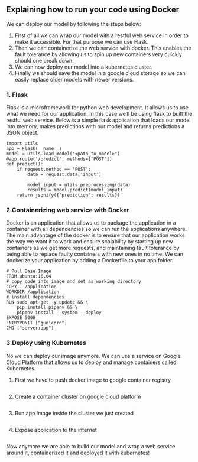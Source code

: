 ## Explaining how to run your code using Docker

We can deploy our model by following the steps below:

1. First of all we can wrap our model with a restful web service in order to make it accessible. For that purpose we can use Flask. 
2. Then we can containerize the web service with docker. This enables the fault tolerance by allowing us to spin up new containers very quickly should one break down.
3. We can now deploy our model into a kubernetes cluster.
4. Finally we should save the model in a google cloud storage so we can easily replace older models with newer versions.

### 1. Flask 
Flask is a microframework for python web development. It allows us to use what we need for our application. In this case we’ll be using flask to built the restful web service. Below is a simple flask application that loads our model into memory, makes predictions with our model and returns predictions a JSON object.

```from flask import Flask, request, jsonify
import utils
app = Flask(__name__)
model = utils.load_model("<path_to_model>")
@app.route('/predict', methods=['POST'])
def predict():
    if request.method == 'POST':
        data = request.data['input']
        
        model_input = utils.preprocessing(data)
        results = model.predict(model_input)
    return jsonify({"prediction": results})
```

### 2.Containerizing web service with Docker
Docker is an application that allows us to package the application in a container with all dependencies so we can run the applications anywhere. The main advantage of the docker is to ensure that our application works the way we want it to work and ensure scalability by starting up new containers as we get more requests, and maintaining fault tolerance by being able to replace faulty containers with new ones in no time. We can dockerize your application by adding a Dockerfile to your app folder. 

```
# Pull Base Image
FROM ubuntu:16.04
# copy code into image and set as working directory
COPY . /application
WORKDIR /application
# install dependencies
RUN sudo apt-get -y update && \
    pip install pipenv && \
    pipenv install --system --deploy
EXPOSE 5000
ENTRYPONIT ["gunicorn"]
CMD ["server:app"]
```
### 3.Deploy using Kubernetes
No we can deploy our image anymore. We can use a service on Google Cloud Platform that allows us to deploy and manage containers called Kubernetes.

1. First we have to push docker image to google container registry
```gcloud docker --push gcr.io/<your-project-id>/<image-name>
```
2. Create a container cluster on google cloud platform
```gcloud container clusters create <cluster-name> --num-nodes=3
```
3. Run app image inside the cluster we just created
```kubectl run <deployment_name> --image=<your_image_in_container_registry> --port 8080
```
4. Expose application to the internet
```kubectl expose deployment <deployment_name> --type=LoadBalancer --port 80 --target-port 8080
```
Now anymore we are able to build our model and wrap a web service around it, containerized it and deployed it with kubernetes!
